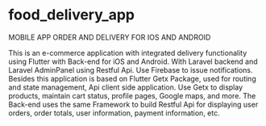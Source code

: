 # food_delivery_app
MOBILE APP ORDER AND DELIVERY FOR IOS AND ANDROID

This is an e-commerce application with integrated delivery functionality using Flutter with Back-end for iOS and Android. With Laravel backend and Laravel AdminPanel using Restful Api. Use Firebase to issue notifications. Besides this application is based on Flutter Getx Package, used for routing and state management, Api client side application. Use Getx to display products, maintain cart status, profile pages, Google maps, and more. The Back-end uses the same Framework to build Restful Api for displaying user orders, order totals, user information, payment information, etc.
